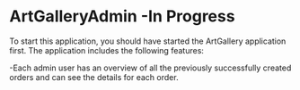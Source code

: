 # ArtGalleryAdmin -In Progress

To start this application, you should have started the ArtGallery application first. The application includes the following features:

-Each admin user has an overview of all the previously successfully created orders and can see the details for each order.

